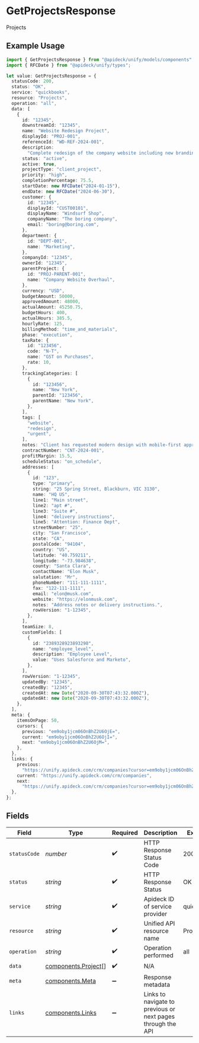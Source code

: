 # GetProjectsResponse

Projects

## Example Usage

```typescript
import { GetProjectsResponse } from "@apideck/unify/models/components";
import { RFCDate } from "@apideck/unify/types";

let value: GetProjectsResponse = {
  statusCode: 200,
  status: "OK",
  service: "quickbooks",
  resource: "Projects",
  operation: "all",
  data: [
    {
      id: "12345",
      downstreamId: "12345",
      name: "Website Redesign Project",
      displayId: "PROJ-001",
      referenceId: "WD-REF-2024-001",
      description:
        "Complete redesign of the company website including new branding and improved user experience",
      status: "active",
      active: true,
      projectType: "client_project",
      priority: "high",
      completionPercentage: 75.5,
      startDate: new RFCDate("2024-01-15"),
      endDate: new RFCDate("2024-06-30"),
      customer: {
        id: "12345",
        displayId: "CUST00101",
        displayName: "Windsurf Shop",
        companyName: "The boring company",
        email: "boring@boring.com",
      },
      department: {
        id: "DEPT-001",
        name: "Marketing",
      },
      companyId: "12345",
      ownerId: "12345",
      parentProject: {
        id: "PROJ-PARENT-001",
        name: "Company Website Overhaul",
      },
      currency: "USD",
      budgetAmount: 50000,
      approvedAmount: 48000,
      actualAmount: 45250.75,
      budgetHours: 400,
      actualHours: 385.5,
      hourlyRate: 125,
      billingMethod: "time_and_materials",
      phase: "execution",
      taxRate: {
        id: "123456",
        code: "N-T",
        name: "GST on Purchases",
        rate: 10,
      },
      trackingCategories: [
        {
          id: "123456",
          name: "New York",
          parentId: "123456",
          parentName: "New York",
        },
      ],
      tags: [
        "website",
        "redesign",
        "urgent",
      ],
      notes: "Client has requested modern design with mobile-first approach",
      contractNumber: "CNT-2024-001",
      profitMargin: 15.5,
      scheduleStatus: "on_schedule",
      addresses: [
        {
          id: "123",
          type: "primary",
          string: "25 Spring Street, Blackburn, VIC 3130",
          name: "HQ US",
          line1: "Main street",
          line2: "apt #",
          line3: "Suite #",
          line4: "delivery instructions",
          line5: "Attention: Finance Dept",
          streetNumber: "25",
          city: "San Francisco",
          state: "CA",
          postalCode: "94104",
          country: "US",
          latitude: "40.759211",
          longitude: "-73.984638",
          county: "Santa Clara",
          contactName: "Elon Musk",
          salutation: "Mr",
          phoneNumber: "111-111-1111",
          fax: "122-111-1111",
          email: "elon@musk.com",
          website: "https://elonmusk.com",
          notes: "Address notes or delivery instructions.",
          rowVersion: "1-12345",
        },
      ],
      teamSize: 8,
      customFields: [
        {
          id: "2389328923893298",
          name: "employee_level",
          description: "Employee Level",
          value: "Uses Salesforce and Marketo",
        },
      ],
      rowVersion: "1-12345",
      updatedBy: "12345",
      createdBy: "12345",
      createdAt: new Date("2020-09-30T07:43:32.000Z"),
      updatedAt: new Date("2020-09-30T07:43:32.000Z"),
    },
  ],
  meta: {
    itemsOnPage: 50,
    cursors: {
      previous: "em9oby1jcm06OnBhZ2U6OjE=",
      current: "em9oby1jcm06OnBhZ2U6OjI=",
      next: "em9oby1jcm06OnBhZ2U6OjM=",
    },
  },
  links: {
    previous:
      "https://unify.apideck.com/crm/companies?cursor=em9oby1jcm06OnBhZ2U6OjE%3D",
    current: "https://unify.apideck.com/crm/companies",
    next:
      "https://unify.apideck.com/crm/companies?cursor=em9oby1jcm06OnBhZ2U6OjM",
  },
};
```

## Fields

| Field                                                       | Type                                                        | Required                                                    | Description                                                 | Example                                                     |
| ----------------------------------------------------------- | ----------------------------------------------------------- | ----------------------------------------------------------- | ----------------------------------------------------------- | ----------------------------------------------------------- |
| `statusCode`                                                | *number*                                                    | :heavy_check_mark:                                          | HTTP Response Status Code                                   | 200                                                         |
| `status`                                                    | *string*                                                    | :heavy_check_mark:                                          | HTTP Response Status                                        | OK                                                          |
| `service`                                                   | *string*                                                    | :heavy_check_mark:                                          | Apideck ID of service provider                              | quickbooks                                                  |
| `resource`                                                  | *string*                                                    | :heavy_check_mark:                                          | Unified API resource name                                   | Projects                                                    |
| `operation`                                                 | *string*                                                    | :heavy_check_mark:                                          | Operation performed                                         | all                                                         |
| `data`                                                      | [components.Project](../../models/components/project.md)[]  | :heavy_check_mark:                                          | N/A                                                         |                                                             |
| `meta`                                                      | [components.Meta](../../models/components/meta.md)          | :heavy_minus_sign:                                          | Response metadata                                           |                                                             |
| `links`                                                     | [components.Links](../../models/components/links.md)        | :heavy_minus_sign:                                          | Links to navigate to previous or next pages through the API |                                                             |
